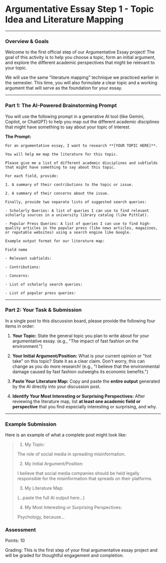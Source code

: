 # Argumentative Essay Step 1 - Topic Idea and Literature Mapping
- - -
### **Overview & Goals**

Welcome to the first official step of our Argumentative Essay project! The goal of this activity is to help you choose a topic, form an initial argument, and explore the different academic perspectives that might be relevant to your topic.

We will use the same "literature mapping" technique we practiced earlier in the semester. This time, you will also formulate a clear topic and a working argument that will serve as the foundation for your essay.

***

### **Part 1: The AI-Powered Brainstorming Prompt**

You will use the following prompt in a generative AI tool (like Gemini, Copilot, or ChatGPT) to help you map out the different academic disciplines that might have something to say about your topic of interest.

**The Prompt:**

```
For an argumentative essay, I want to research **[YOUR TOPIC HERE]**.

You will help me map the literature for this topic.

Please give me a list of different academic disciplines and subfields that might have something to say about this topic.

For each field, provide:

1. A summary of their contributions to the topic or issue.

2. A summary of their concerns about the issue.

Finally, provide two separate lists of suggested search queries:

- Scholarly Queries: A list of queries I can use to find relevant scholarly sources in a university library catalog (like PittCat).

- Popular Press Queries: A list of queries I can use to find high-quality articles in the popular press (like news articles, magazines, or reputable websites) using a search engine like Google.

Example output format for our literature map:

Field name

- Relevant subfields:

- Contributions:

- Concerns:

- List of scholarly search queries:

- List of popular press queries:

```

***

### **Part 2: Your Task & Submission**

In a single post to this discussion board, please provide the following four items in order:

1.  **Your Topic:** State the general topic you plan to write about for your argumentative essay. (e.g., "The impact of fast fashion on the environment.")
    
2.  **Your Initial Argument/Position:** What is your current opinion or "hot take" on this topic? State it as a clear claim. Don't worry, this can change as you do more research! (e.g., "I believe that the environmental damage caused by fast fashion outweighs its economic benefits.")
    
3.  **Paste Your Literature Map:** Copy and paste the **entire output** generated by the AI directly into your discussion post.
    
4.  **Identify Your Most Interesting or Surprising Perspectives:** After reviewing the literature map, list **at least one academic field or perspective** that you find especially interesting or surprising, and why.
    

***

### **Example Submission**

Here is an example of what a complete post might look like:

> 1.  My Topic:
> 
> The role of social media in spreading misinformation.
> 
> 2.  My Initial Argument/Position:
> 
> I believe that social media companies should be held legally responsible for the misinformation that spreads on their platforms.
> 
> 3.  My Literature Map:
> 
> (...paste the full AI output here...)
> 
> 4.  My Most Interesting or Surprising Perspectives:
> 
> Psychology, because...

### **Assessment**

Points: 10

Grading: This is the first step of your final argumentative essay project and will be graded for thoughtful engagement and completion.